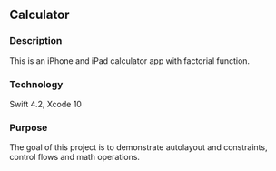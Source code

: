 ## Calculator

### Description

This is an iPhone and iPad calculator app with factorial function.



### Technology

Swift 4.2, Xcode 10

### Purpose

The goal of this project is to demonstrate autolayout and constraints, control flows and math operations.
